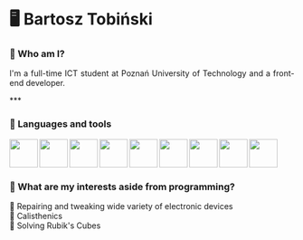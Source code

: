 # 🖥️ Bartosz Tobiński
### 👤 Who am I?
<p align="justify">I'm a full-time ICT student at Poznań University of Technology and a front-end developer.</p>
***

### 🧰 Languages and tools
<img align="left" padding="5px" width="50px" src="https://cdn.jsdelivr.net/gh/devicons/devicon/icons/vscode/vscode-original.svg" />
<img align="left" padding="5px" width="50px" src="https://cdn.jsdelivr.net/gh/devicons/devicon/icons/html5/html5-original.svg" />          
<img align="left" padding="5px" width="50px" src="https://cdn.jsdelivr.net/gh/devicons/devicon/icons/css3/css3-original.svg" />
<img align="left" padding="5px" width="50px" src="https://cdn.jsdelivr.net/gh/devicons/devicon/icons/tailwindcss/tailwindcss-plain.svg" />
<img align="left" padding="5px" width="50px" src="https://cdn.jsdelivr.net/gh/devicons/devicon/icons/javascript/javascript-original.svg" />
<img align="left" padding="5px" width="50px" src="https://cdn.jsdelivr.net/gh/devicons/devicon/icons/react/react-original.svg" />
<img align="left" padding="5px" width="50px" src="https://cdn.jsdelivr.net/gh/devicons/devicon/icons/cplusplus/cplusplus-original.svg" />
<img align="left" padding="5px" width="50px" src="https://cdn.jsdelivr.net/gh/devicons/devicon/icons/mysql/mysql-original-wordmark.svg" />
<img align="left" padding="5px" width="50px" src="https://cdn.jsdelivr.net/gh/devicons/devicon/icons/git/git-original.svg" />
          
<br />
<br />
<br />


### 🎨 What are my interests aside from programming?
🔧 Repairing and tweaking wide variety of electronic devices<br/>
🤸 Calisthenics<br/>
🧊 Solving Rubik's Cubes<br/>

